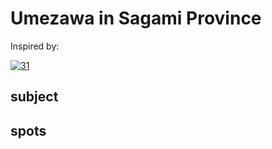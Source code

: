 # Umezawa in Sagami Province

Inspired by:

[![31](https://upload.wikimedia.org/wikipedia/commons/thumb/9/94/Umegawa_in_Sagami_province.jpg/290px-Umegawa_in_Sagami_province.jpg)](31/README.md)


## subject

## spots
